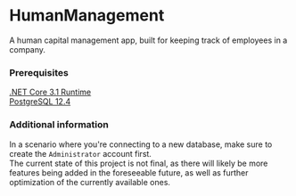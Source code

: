 # HumanManagement
 A human capital management app, built for keeping track of employees in a company.
 
### Prerequisites
[.NET Core 3.1 Runtime](https://dotnet.microsoft.com/download/dotnet-core/3.1)  
[PostgreSQL 12.4](https://www.postgresql.org/download/)

### Additional information
In a scenario where you're connecting to a new database, make sure to create the `Administrator` account first.  
The current state of this project is not final, as there will likely be more features being added in the foreseeable future, as well as further optimization of the currently available ones.
